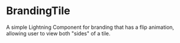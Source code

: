 # BrandingTile
A simple Lightning Component for branding that has a flip animation, allowing user to view both "sides" of a tile.
